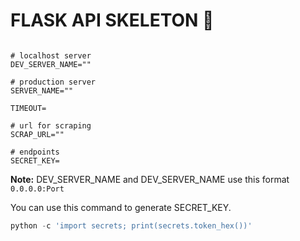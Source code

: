 # FLASK API SKELETON 🦴

```.env

# localhost server
DEV_SERVER_NAME=""

# production server
SERVER_NAME=""

TIMEOUT=

# url for scraping
SCRAP_URL=""

# endpoints
SECRET_KEY=
```

**Note:** DEV_SERVER_NAME and DEV_SERVER_NAME use this format `0.0.0.0:Port`

You can use this command to generate SECRET_KEY.

```python
python -c 'import secrets; print(secrets.token_hex())'
```
